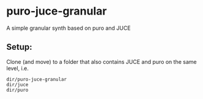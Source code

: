 # puro-juce-granular
A simple granular synth based on puro and JUCE

## Setup:
Clone (and move) to a folder that also contains JUCE and puro on the same level, i.e.

    dir/puro-juce-granular
    dir/juce
    dir/puro
